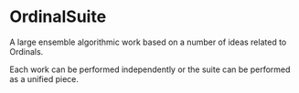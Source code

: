 # OrdinalSuite
A large ensemble algorithmic work based on a number of ideas related to Ordinals.

Each work can be performed independently or the suite can be performed as a unified piece.
